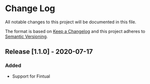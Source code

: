 # Change Log
All notable changes to this project will be documented in this file.


The format is based on [Keep a Changelog](http://keepachangelog.com/)
and this project adheres to [Semantic Versioning](http://semver.org/).

## Release [1.1.0] - 2020-07-17
### Added
- Support for Fintual

